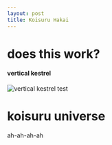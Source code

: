 ```yaml
---
layout: post
title: Koisuru Hakai
---
```


# does this work?

#### vertical kestrel

![vertical kestrel test](https://photos.app.goo.gl/u3cSXFEnaGqQWZCt2)

# koisuru universe

ah-ah-ah-ah